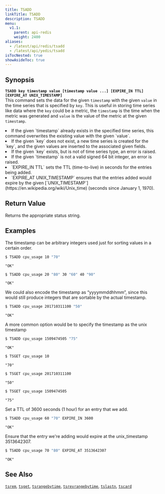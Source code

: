 ```yaml
---
title: TSADD
linkTitle: TSADD
description: TSADD
menu:
  v1.1:
    parent: api-redis
    weight: 2400
aliases:
  - /latest/api/redis/tsadd
  - /latest/api/yedis/tsadd
isTocNested: true
showAsideToc: true
---
```


## Synopsis
<b>`TSADD key timestamp value [timestamp value ...] [EXPIRE_IN TTL] [EXPIRE_AT UNIX_TIMESTAMP]`</b><br>
This command sets the data for the given `timestamp` with the given `value` in the time series that
is specified by `key`. This is useful in storing time series like data where the `key` could be a
metric, the `timestamp` is the time when the metric was generated and `value` is the value of the
metric at the given `timestamp`.
<li>If the given `timestamp` already exists in the specified time series, this command overwrites the existing value with the given `value`.</li>
<li>If the given `key` does not exist, a new time series is created for the `key`, and the given values are inserted to the associated given fields.</li>
<li>If the given `key` exists, but is not of time series type, an error is raised.</li>
<li>If the given `timestamp` is not a valid signed 64 bit integer, an error is raised.</li>
<li>`EXPIRE_IN TTL` sets the TTL (time-to-live) in seconds for the entries being added.</li>
<li>`EXPIRE_AT UNIX_TIMESTAMP` ensures that the entries added would expire by the given [`UNIX_TIMESTAMP`](https://en.wikipedia.org/wiki/Unix_time) (seconds since January 1, 1970).</li>

## Return Value
Returns the appropriate status string.

## Examples
The timestamp can be arbitrary integers used just for sorting values in a certain order.

```sh
$ TSADD cpu_usage 10 "70"
```

```
"OK"
```

```sh
$ TSADD cpu_usage 20 "80" 30 "60" 40 "90"
```

```
"OK"
```
We could also encode the timestamp as “yyyymmddhhmm”, since this would still produce integers that are sortable by the actual timestamp.

```sh
$ TSADD cpu_usage 201710311100 "50"
```

```
"OK"
```
A more common option would be to specify the timestamp as the unix timestamp

```sh
$ TSADD cpu_usage 1509474505 "75"
```

```
"OK"
```

```sh
$ TSGET cpu_usage 10
```

```
"70"
```

```sh
$ TSGET cpu_usage 201710311100
```

```
"50"
```

```sh
$ TSGET cpu_usage 1509474505
```

```
"75"
```
Set a TTL of 3600 seconds (1 hour) for an entry that we add.

```sh
$ TSADD cpu_usage 60 "70" EXPIRE_IN 3600
```

```
"OK"
```
Ensure that the entry we're adding would expire at the unix_timestamp 3513642307.

```sh
$ TSADD cpu_usage 70 "80" EXPIRE_AT 3513642307
```

```
"OK"
```

## See Also
[`tsrem`](../tsrem/), [`tsget`](../tsget/), [`tsrangebytime`](../tsrangebytime/),
[`tsrevrangebytime`](../tsrevrangebytime/), [`tslastn`](../tslastn/), [`tscard`](../tscard/)
